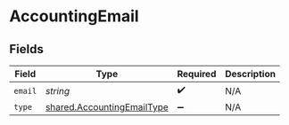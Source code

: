 # AccountingEmail


## Fields

| Field                                                                           | Type                                                                            | Required                                                                        | Description                                                                     |
| ------------------------------------------------------------------------------- | ------------------------------------------------------------------------------- | ------------------------------------------------------------------------------- | ------------------------------------------------------------------------------- |
| `email`                                                                         | *string*                                                                        | :heavy_check_mark:                                                              | N/A                                                                             |
| `type`                                                                          | [shared.AccountingEmailType](../../../sdk/models/shared/accountingemailtype.md) | :heavy_minus_sign:                                                              | N/A                                                                             |
